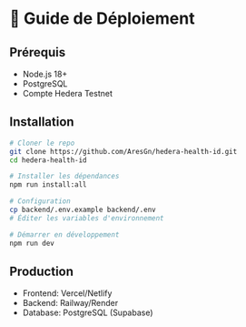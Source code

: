 # 🚀 Guide de Déploiement

## Prérequis
- Node.js 18+
- PostgreSQL
- Compte Hedera Testnet

## Installation
```bash
# Cloner le repo
git clone https://github.com/AresGn/hedera-health-id.git
cd hedera-health-id

# Installer les dépendances
npm run install:all

# Configuration
cp backend/.env.example backend/.env
# Éditer les variables d'environnement

# Démarrer en développement
npm run dev
```

## Production
- Frontend: Vercel/Netlify
- Backend: Railway/Render
- Database: PostgreSQL (Supabase)
